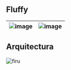 ## Fluffy
| ![image](https://github.com/user-attachments/assets/118bb9e9-f56e-4a25-a432-f855ff36980c) | ![image](https://github.com/user-attachments/assets/3ba3b263-334c-48f8-b297-d874b5feb03a) |
|:---:|:---:|

## Arquitectura

![firu](https://github.com/user-attachments/assets/3b471e05-b620-463e-9061-cbe70fbe9d5a)
